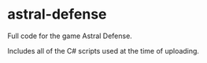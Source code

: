 # astral-defense
Full code for the game Astral Defense.

Includes all of the C# scripts used at the time of uploading.
